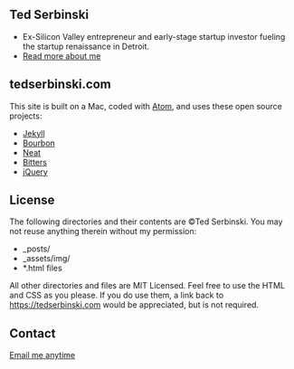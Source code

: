## Ted Serbinski
- Ex-Silicon Valley entrepreneur and early-stage startup investor fueling the startup renaissance in Detroit.
- [Read more about me](https://tedserbinski.com/about/)


## tedserbinski.com

This site is built on a Mac, coded with [Atom](https://atom.io/), and uses these open source projects:

- [Jekyll](http://jekyllrb.com/)
- [Bourbon](http://bourbon.io/)
- [Neat](http://neat.bourbon.io/)
- [Bitters](http://bitters.bourbon.io/)
- [jQuery](http://jquery.com/)


## License

The following directories and their contents are &copy;Ted Serbinski. You may not reuse anything therein without my permission:

* _posts/
* _assets/img/
* *.html files

All other directories and files are MIT Licensed. Feel free to use the HTML and CSS as you please. If you do use them, a link back to https://tedserbinski.com would be appreciated, but is not required.

## Contact

[Email me anytime](https://tedserbinski.com/contact/)
